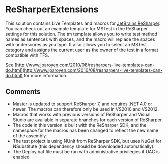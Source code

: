 ReSharperExtensions
===================
This solution contains Live Templates and macros for [JetBrains ReSharper](http://www.jetbrains.com/resharper/). You can check out an example template for MSTest in the ReSharper settings for this solution. The tm template allows you to write test method names as sentences with spaces, and the macro will replace the spaces with underscores as you type. It also allows you to select an MSTest category and assigns the current user as the owner of the test in a format compatible with TFS.

See [http://www.joaroyen.com/2010/08/resharpers-live-templates-can-do.html](http://www.joaroyen.com/2010/08/resharpers-live-templates-can-do.html) for more information.

## Comments ##

* Master is updated to support ReSharper 7, and requires .NET 4.0 or newer. The macros can therefore only be used in VS2010 and VS2012.
* Macros that works with previous versions of ReSharper and Visual Studio are available in separate branches for each version of ReSharper.
* The code in this version is built with the ReSharper SDK, and the namespace for the macros has been changed to reflect the new name of the assembly.
* The test project is using NUnit from ReSharper SDK, but uses NuGet for NSubstitute (this dependency should be downloaded automatically).
* The Deploy.bat file must be run with administrative privilegies if UAC is enabled
